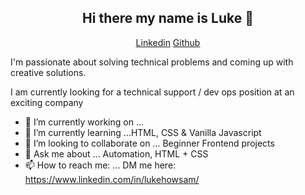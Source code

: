 <h2 align="center">Hi there my name is Luke 👋</h2>   
<p align="center"> 
 <a href="https://www.linkedin.com/in/lukehowsam/">Linkedin</a> 
 <a href="https://github.com/luke-h1/">Github</a> 
</p> 


I'm passionate about solving technical problems and coming up with creative solutions. 

 

I am currently looking for a technical support / dev ops position at an exciting company   


- 🔭 I’m currently working on ... []()
- 🌱 I’m currently learning ...HTML, CSS & Vanilla Javascript 
- 👯 I’m looking to collaborate on ... Beginner Frontend projects 
- 💬 Ask me about ... Automation, HTML + CSS 
- 📫 How to reach me: ... DM me here: https://www.linkedin.com/in/lukehowsam/ 
